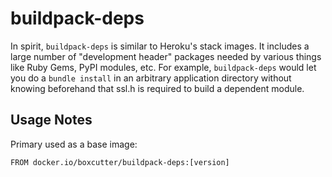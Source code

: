 # buildpack-deps

In spirit, `buildpack-deps` is similar to Heroku's stack images. It includes a large number of "development header" packages needed by various things like Ruby Gems, PyPI modules, etc. For example, `buildpack-deps` would let you do a `bundle install` in an arbitrary application directory without knowing beforehand that ssl.h is required to build a dependent module.

## Usage Notes

Primary used as a base image:

```
FROM docker.io/boxcutter/buildpack-deps:[version]
```
